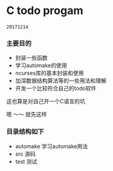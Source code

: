 # C todo progam

`20171214`
### 主要目的
- 封装一些函数
- 学习automake的使用
- ncurses库的基本封装和使用
- 加深数据结构算法等的一些用法和理解
- 开发一个比较符合自己的todo软件

这也算是对自己开一个C语言的坑

嗯 ～～  就先这样

### 目录结构如下
- automake  学习automake用法
- src 源码
- test 测试
